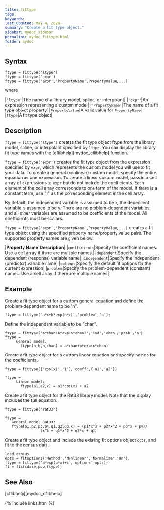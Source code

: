 ```yaml
---
title: fittype
tags:
keywords:
last_updated: May 4, 2020
summary: "Create a fit type object."
sidebar: mydoc_sidebar
permalink: mydoc_fittype.html
folder: mydoc
---
```

## Syntax
`ftype = fittype('ltype')`<br>
`ftype = fittype('expr')`<br>
`ftype = fittype('expr','PropertyName',PropertyValue,...)`

where

|`'ltype'`|The name of a library model, spline, or interpolant|
|`'expr'`|An expression representing a custom model|
|`'PropertyName'`|The name of a fit type object property|
|`PropertyValue`|A valid value for `PropertyName`|
|`ftype`|A fit type object|

## Description
`ftype = fittype('ltype')` creates the fit type object ftype from the library model, spline, or interpolant specified by `ltype`. You can display the library fit type names with the [cflibhelp][mydoc_cflibhelp] function.

`ftype = fittype('expr')` creates the fit type object from the expression specified by `expr`, which represents the custom model you will use to fit your data. To create a general (nonlinear) custom model, specify the entire equation as one expression. To create a linear custom model, pass in a cell array of expressions to `expr` but do not include the coefficients. Each element of the cell array corresponds to one term of the model. If there is a constant term, use "1" as the corresponding element in the cell array.

By default, the independent variable is assumed to be x, the dependent variable is assumed to be y. There are no problem-dependent variables, and all other variables are assumed to be coefficients of the model. All coefficients must be scalars.

`ftype = fittype('expr','PropertyName',PropertyValue,...)` creates a fit type object using the specified property name/property value pairs. The supported property names are given below.

|**Property Name**|**Description**|
|`coefficients`|Specify the coefficient names. Use a cell array if there are multiple names.|
|`dependent`|Specify the dependent (response) variable name|
|`independent`|Specify the independent (predictor) variable name|
|`options`|Specify the default fit options for the current expression|
|`problem`|Specify the problem-dependent (constant) names. Use a cell array if there are multiple names|

## Example
Create a fit type object for a custom general equation and define the problem-dependent name to be "n".

```
ftype = fittype('a*x+b*exp(n*x)','problem','n');
```

Define the independent variable to be "chan".

```
ftype = fittype('a*chan+b*exp(n*chan)','ind','chan','prob','n')
ftype =
     General model:
       ftype(a,b,n,chan) = a*chan+b*exp(n*chan)
```

Create a fit type object for a custom linear equation and specify names for the coefficients.

```
ftype = fittype({'cos(x)','1'},'coeff',{'a1','a2'})

ftype =
     Linear model:
       ftype(a1,a2,x) = a1*cos(x) + a2
```

Create a fit type object for the Rat33 library model. Note that the display includes the full equation.

```
ftype = fittype('rat33')

ftype =
   General model Rat33:
   ftype(p1,p2,p3,p4,q1,q2,q3,x) = (p1*x^3 + p2*x^2 + p3*x + p4)/
                (x^3 + q1*x^2 + q2*x + q3)
```

Create a fit type object and include the existing fit options object `opts`, and fit to the census data.

```
load census
opts = fitoptions('Method','Nonlinear','Normalize','On');
ftype = fittype('a*exp(b*x)+c','options',opts);
f1 = fit(cdate,pop,ftype);
```

## See Also
[cflibhelp][mydoc_cflibhelp]

{% include links.html %}
